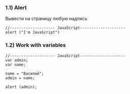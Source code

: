 ### 1.1) Alert
Вывести на страницу любую надпись
```
//-------------------- JavaScript--------------------
alert ("I'm JavaScript")
```

### 1.2) Work with variables
```
//-------------------- JavaScript--------------------
var admin;
var name;

name = "Василий";
admin = name;

alert (admin);
```